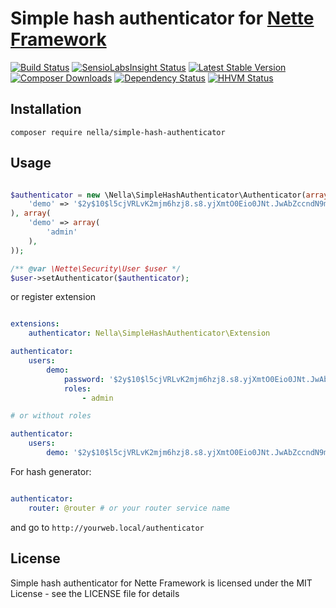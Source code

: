Simple hash authenticator for [Nette Framework](http://nette.org)
=================================================================

[![Build Status](https://img.shields.io/travis/nella/simple-hash-authenticator.svg?style=flat-square)](https://travis-ci.org/nella/simple-hash-authenticator)
[![SensioLabsInsight Status](https://img.shields.io/sensiolabs/i/455da9d6-b50b-4d8f-b455-f30d93029e65.svg?style=flat-square)](https://insight.sensiolabs.com/projects/455da9d6-b50b-4d8f-b455-f30d93029e65)
[![Latest Stable Version](https://img.shields.io/packagist/v/nella/simple-hash-authenticator.svg?style=flat-square)](https://packagist.org/packages/nella/simple-hash-authenticator)
[![Composer Downloads](https://img.shields.io/packagist/dt/nella/simple-hash-authenticator.svg?style=flat-square)](https://packagist.org/packages/nella/simple-hash-authenticator)
[![Dependency Status](https://img.shields.io/versioneye/d/user/projects/54315275fc3f5c2f0b00055c.svg?style=flat-square)](https://www.versioneye.com/user/projects/54315275fc3f5c2f0b00055c)
[![HHVM Status](https://img.shields.io/hhvm/nella/simple-hash-authenticator.svg?style=flat-square)](http://hhvm.h4cc.de/package/nella/simple-hash-authenticator)

Installation
------------

```
composer require nella/simple-hash-authenticator
```

Usage
------

```php

$authenticator = new \Nella\SimpleHashAuthenticator\Authenticator(array(
    'demo' => '$2y$10$l5cjVRLvK2mjm6hzj8.s8.yjXmtO0Eio0JNt.JwAbZccndN9m1IVi', // hash of 'test'
), array(
    'demo' => array(
        'admin'
    ),
));

/** @var \Nette\Security\User $user */
$user->setAuthenticator($authenticator);

```

or register extension

```yml

extensions:
    authenticator: Nella\SimpleHashAuthenticator\Extension

authenticator:
    users:
        demo:
            password: '$2y$10$l5cjVRLvK2mjm6hzj8.s8.yjXmtO0Eio0JNt.JwAbZccndN9m1IVi'
            roles:
                - admin

# or without roles

authenticator:
    users:
        demo: '$2y$10$l5cjVRLvK2mjm6hzj8.s8.yjXmtO0Eio0JNt.JwAbZccndN9m1IVi'

```

For hash generator:

```yml

authenticator:
    router: @router # or your router service name

```

and go to `http://yourweb.local/authenticator`

License
-------
Simple hash authenticator for Nette Framework is licensed under the MIT License - see the LICENSE file for details

